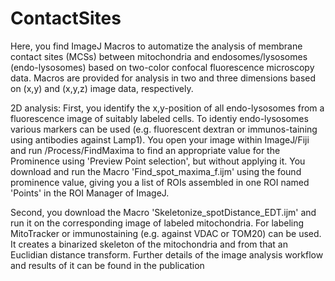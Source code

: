 # ContactSites
Here, you find ImageJ Macros to automatize the analysis of membrane contact sites (MCSs) between mitochondria and endosomes/lysosomes (endo-lysosomes) based on two-color confocal fluorescence microscopy data. Macros are provided for analysis in two and three dimensions based on (x,y) and (x,y,z) image data, respectively. 

2D analysis:
First, you identify the x,y-position of all endo-lysosomes from a fluorescence image of suitably labeled cells. To identiy endo-lysosomes various markers can be used (e.g. fluorescent dextran or immunos-taining using antibodies against Lamp1). You open your image within ImageJ/Fiji and run /Process/FindMaxima to find an appropriate value for the Prominence using 'Preview Point selection', but without applying it. You download and run the Macro 'Find_spot_maxima_f.ijm' using the found prominence value, giving you a list of ROIs assembled in one ROI named 'Points' in the ROI Manager of ImageJ.

Second, you download the Macro 'Skeletonize_spotDistance_EDT.ijm' and run it on the corresponding image of labeled mitochondria. For labeling MitoTracker or immunostaining (e.g. against VDAC or TOM20) can be used. It creates a binarized skeleton of the mitochondria and from that an Euclidian distance transform. 
Further details of the image analysis workflow and results of it can be found in the publication 
